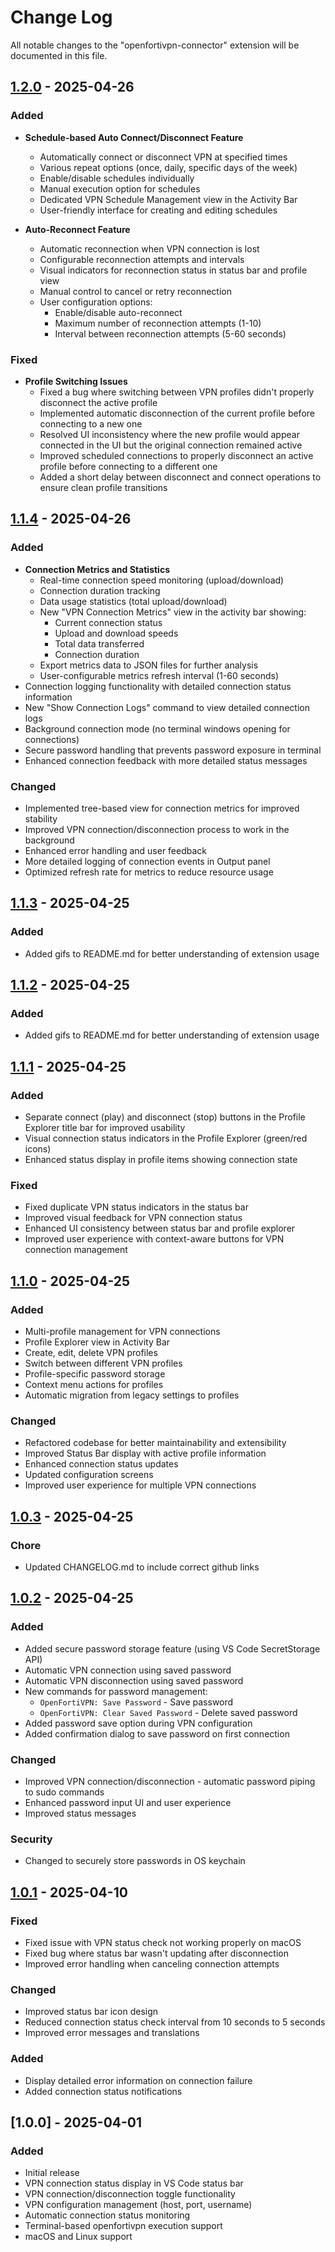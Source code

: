 # Change Log

All notable changes to the "openfortivpn-connector" extension will be documented in this file.

## [1.2.0] - 2025-04-26

### Added
- **Schedule-based Auto Connect/Disconnect Feature**
  - Automatically connect or disconnect VPN at specified times
  - Various repeat options (once, daily, specific days of the week)
  - Enable/disable schedules individually
  - Manual execution option for schedules
  - Dedicated VPN Schedule Management view in the Activity Bar
  - User-friendly interface for creating and editing schedules

- **Auto-Reconnect Feature**
  - Automatic reconnection when VPN connection is lost
  - Configurable reconnection attempts and intervals
  - Visual indicators for reconnection status in status bar and profile view
  - Manual control to cancel or retry reconnection
  - User configuration options:
    - Enable/disable auto-reconnect
    - Maximum number of reconnection attempts (1-10)
    - Interval between reconnection attempts (5-60 seconds)

### Fixed
- **Profile Switching Issues**
  - Fixed a bug where switching between VPN profiles didn't properly disconnect the active profile
  - Implemented automatic disconnection of the current profile before connecting to a new one
  - Resolved UI inconsistency where the new profile would appear connected in the UI but the original connection remained active
  - Improved scheduled connections to properly disconnect an active profile before connecting to a different one
  - Added a short delay between disconnect and connect operations to ensure clean profile transitions

## [1.1.4] - 2025-04-26

### Added
- **Connection Metrics and Statistics**
  - Real-time connection speed monitoring (upload/download)
  - Connection duration tracking
  - Data usage statistics (total upload/download)
  - New "VPN Connection Metrics" view in the activity bar showing:
    - Current connection status
    - Upload and download speeds
    - Total data transferred
    - Connection duration
  - Export metrics data to JSON files for further analysis
  - User-configurable metrics refresh interval (1-60 seconds)
- Connection logging functionality with detailed connection status information
- New "Show Connection Logs" command to view detailed connection logs
- Background connection mode (no terminal windows opening for connections)
- Secure password handling that prevents password exposure in terminal
- Enhanced connection feedback with more detailed status messages

### Changed
- Implemented tree-based view for connection metrics for improved stability
- Improved VPN connection/disconnection process to work in the background
- Enhanced error handling and user feedback
- More detailed logging of connection events in Output panel
- Optimized refresh rate for metrics to reduce resource usage

## [1.1.3] - 2025-04-25

### Added
- Added gifs to README.md for better understanding of extension usage

## [1.1.2] - 2025-04-25

### Added
- Added gifs to README.md for better understanding of extension usage

## [1.1.1] - 2025-04-25

### Added
- Separate connect (play) and disconnect (stop) buttons in the Profile Explorer title bar for improved usability
- Visual connection status indicators in the Profile Explorer (green/red icons)
- Enhanced status display in profile items showing connection state

### Fixed
- Fixed duplicate VPN status indicators in the status bar
- Improved visual feedback for VPN connection status
- Enhanced UI consistency between status bar and profile explorer
- Improved user experience with context-aware buttons for VPN connection management

## [1.1.0] - 2025-04-25

### Added
- Multi-profile management for VPN connections
- Profile Explorer view in Activity Bar
- Create, edit, delete VPN profiles
- Switch between different VPN profiles
- Profile-specific password storage
- Context menu actions for profiles
- Automatic migration from legacy settings to profiles

### Changed
- Refactored codebase for better maintainability and extensibility
- Improved Status Bar display with active profile information
- Enhanced connection status updates
- Updated configuration screens
- Improved user experience for multiple VPN connections

## [1.0.3] - 2025-04-25

### Chore
- Updated CHANGELOG.md to include correct github links

## [1.0.2] - 2025-04-25

### Added
- Added secure password storage feature (using VS Code SecretStorage API)
- Automatic VPN connection using saved password
- Automatic VPN disconnection using saved password
- New commands for password management:
  - `OpenFortiVPN: Save Password` - Save password
  - `OpenFortiVPN: Clear Saved Password` - Delete saved password
- Added password save option during VPN configuration
- Added confirmation dialog to save password on first connection

### Changed
- Improved VPN connection/disconnection - automatic password piping to sudo commands
- Enhanced password input UI and user experience
- Improved status messages

### Security
- Changed to securely store passwords in OS keychain

## [1.0.1] - 2025-04-10

### Fixed
- Fixed issue with VPN status check not working properly on macOS
- Fixed bug where status bar wasn't updating after disconnection
- Improved error handling when canceling connection attempts

### Changed
- Improved status bar icon design
- Reduced connection status check interval from 10 seconds to 5 seconds
- Improved error messages and translations

### Added
- Display detailed error information on connection failure
- Added connection status notifications

## [1.0.0] - 2025-04-01

### Added
- Initial release
- VPN connection status display in VS Code status bar
- VPN connection/disconnection toggle functionality
- VPN configuration management (host, port, username)
- Automatic connection status monitoring
- Terminal-based openfortivpn execution support
- macOS and Linux support

[Unreleased]: https://github.com/comsa33/openforticlient-vpn/compare/v1.2.0...HEAD
[1.2.0]: https://github.com/comsa33/openforticlient-vpn/compare/v1.1.4...v1.2.0
[1.1.4]: https://github.com/comsa33/openforticlient-vpn/compare/v1.1.3...v1.1.4
[1.1.3]: https://github.com/comsa33/openforticlient-vpn/compare/v1.1.2...v1.1.3
[1.1.2]: https://github.com/comsa33/openforticlient-vpn/compare/v1.1.1...v1.1.2
[1.1.1]: https://github.com/comsa33/openforticlient-vpn/compare/v1.1.0...v1.1.1
[1.1.0]: https://github.com/comsa33/openforticlient-vpn/compare/v1.0.3...v1.1.0
[1.0.3]: https://github.com/comsa33/openforticlient-vpn/compare/v1.0.2...v1.0.3
[1.0.2]: https://github.com/comsa33/openforticlient-vpn/compare/v1.0.1...v1.0.2
[1.0.1]: https://github.com/comsa33/openforticlient-vpn/releases/tag/v1.0.1